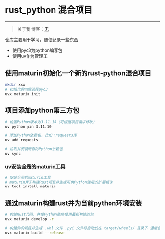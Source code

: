 # rust_python 混合项目

---

> 关于我
> 博客：[无](http://) 

仓库主要用于学习，随便记录一些东西

- 使用pyo3为python编写包
- 使用uv作为管理工

## 使用maturin初始化一个新的rust-python混合项目

```bash
mkdir xxx
# 初始化的时候选择pyo3
uvx maturin init
```

## 项目添加python第三方包

```bash
# 设置Python版本为3.11.10（可根据项目需求修改）
uv python pin 3.11.10

# 添加Python依赖包，比如：requests库
uv add requests

# 拉取并安装所有的Python依赖包
uv sync 
```

### uv安装全局的maturin工具

```bash
# 安装全局的maturin工具
# maturin用于构建Rust项目并生成可供Python使用的扩展模块
uv tool install maturin
```

## 通过maturin构建rust并为当前python环境安装

```bash
# 构建Rust代码，并使Python能够使用最新构建的包
uvx maturin develop -r

# 构建你的项目并生成 .whl 文件 .pyi 文件将自动放在 target/wheels/ 目录下 通常会与生成的 .whl 文件一起生成
uvx maturin build --release
```

